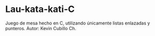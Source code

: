 # Lau-kata-kati-C
Juego de mesa hecho en C, utilizando únicamente listas enlazadas y punteros.
Autor: Kevin Cubillo Ch.
